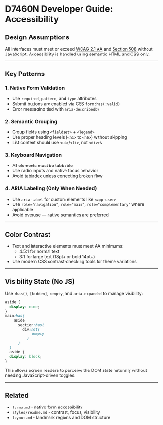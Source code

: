 # D7460N Developer Guide: Accessibility

## Design Assumptions

All interfaces must meet or exceed [WCAG 2.1 AA](https://www.w3.org/WAI/WCAG21/quickref/) and [Section 508](https://www.section508.gov/) without JavaScript. Accessibility is handled using semantic HTML and CSS only.

---

## Key Patterns

### 1. Native Form Validation

- Use `required`, `pattern`, and `type` attributes
- Submit buttons are enabled via CSS `form:has(:valid)`
- Error messaging tied with `aria-describedby`

### 2. Semantic Grouping

- Group fields using `<fieldset>` + `<legend>`
- Use proper heading levels (`<h1>` to `<h6>`) without skipping
- List content should use `<ul>`/`<li>`, not `<div>`s

### 3. Keyboard Navigation

- All elements must be tabbable
- Use radio inputs and native focus behavior
- Avoid tabindex unless correcting broken flow

### 4. ARIA Labeling (Only When Needed)

- Use `aria-label` for custom elements like `<app-user>`
- Use `role="navigation"`, `role="main"`, `role="complementary"` where applicable
- Avoid overuse — native semantics are preferred

---

## Color Contrast

- Text and interactive elements must meet AA minimums:
  - 4.5:1 for normal text
  - 3:1 for large text (18pt+ or bold 14pt+)
- Use modern CSS contrast-checking tools for theme variations

---

## Visibility State (No JS)

Use `:has()`, `[hidden]`, `:empty`, and `aria-expanded` to manage visibility:

```css
aside {
  display: none;
}
main:has(
    aside
      section:has(
        div:not(
            :empty
          )
      )
  )
  aside {
  display: block;
}
```

This allows screen readers to perceive the DOM state naturally without needing JavaScript-driven toggles.

---

## Related

- `forms.md` - native form accessibility
- `styles/readme.md` - contrast, focus, visibility
- `layout.md` - landmark regions and DOM structure
